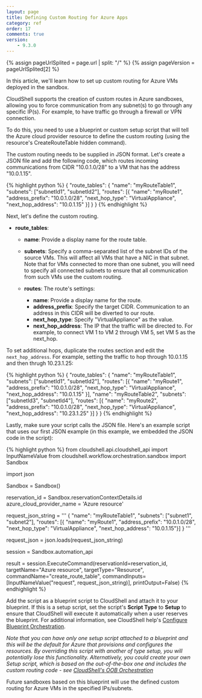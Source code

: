 ```yaml
---
layout: page
title: Defining Custom Routing for Azure Apps
category: ref
order: 17
comments: true
version:
    - 9.3.0
---
```


{% assign pageUrlSplited = page.url | split: "/" %}
{% assign pageVersion = pageUrlSplited[2] %}

In this article, we'll learn how to set up custom routing for Azure VMs deployed in the sandbox.

CloudShell supports the creation of custom routes in Azure sandboxes, allowing you to force communication from any subnet(s) to go through any specific IP(s). For example, to have traffic go through a firewall or VPN connection.

To do this, you need to use a blueprint or custom setup script that will tell the Azure cloud provider resource to define the custom routing (using the resource's CreateRouteTable hidden command). 

The custom routing needs to be supplied in JSON format. Let's create a JSON file and add the following code, which routes incoming communications from CIDR "10.0.1.0/28" to a VM that has the address "10.0.1.15".

{% highlight python %}
{   "route_tables": {
        "name": "myRouteTable1",
        "subnets": ["subnetId1", "subnetId2"],
        "routes": [{
                        "name":                 "myRoute1",
                        "address_prefix":       "10.0.1.0/28",
                        "next_hop_type":        "VirtualAppliance",
                        "next_hop_address":     "10.0.1.15"
        }]
    }
}
{% endhighlight %}

Next, let's define the custom routing.

+ **route_tables**:
  - **name**: Provide a display name for the route table.
  - **subnets**: Specify a comma-separated list of the subnet IDs of the source VMs. This will affect all VMs that have a NIC in that subnet.
  Note that for VMs connected to more than one subnet, you will need to specify all connected subnets to ensure that all communication from such VMs use the custom routing.

  - **routes**: The route's settings:

    - **name**: Provide a display name for the route.
    - **address_prefix**: Specify the target CIDR. Communication to an address in this CIDR will be diverted to our route.
    - **next_hop_type**: Specify "VirtualAppliance" as the value.
    - **next_hop_address**: The IP that the traffic will be directed to. For example, to connect VM 1 to VM 2 through VM 5, set VM 5 as the next_hop. 

To set additional hops, duplicate the routes section and edit the `next_hop_address`. For example, setting the traffic to hop through 10.0.1.15 and then thrugh 10.23.1.25:

{% highlight python %}
{   "route_tables": {
        "name": "myRouteTable1",
        "subnets": ["subnetId1", "subnetId2"],
        "routes": [{
                        "name":                 "myRoute1",
                        "address_prefix":       "10.0.1.0/28",
                        "next_hop_type":        "VirtualAppliance",
                        "next_hop_address":     "10.0.1.15"
        }],
        "name": "myRouteTable2",
        "subnets": ["subnetId3", "subnetId4"],
        "routes": [{
                        "name":                 "myRoute2",
                        "address_prefix":       "10.0.1.0/28",
                        "next_hop_type":        "VirtualAppliance",
                        "next_hop_address":     "10.23.1.25"
        }]
    }
}
{% endhighlight %}

Lastly, make sure your script calls the JSON file. Here's an example script that uses our first JSON example (in this example, we embedded the JSON code in the script):

{% highlight python %}
from cloudshell.api.cloudshell_api import InputNameValue
from cloudshell.workflow.orchestration.sandbox import Sandbox

import json

Sandbox = Sandbox()

reservation_id = Sandbox.reservationContextDetails.id
azure_cloud_provider_name = 'Azure resource'

request_json_string = '''
        {   "name": "myRouteTable1",
            "subnets": ["subnet1", "subnet2"],
            "routes": [{
                            "name":                 "myRoute1",
                            "address_prefix":       "10.0.1.0/28",
                            "next_hop_type":        "VirtualAppliance",
                            "next_hop_address":     "10.0.1.15"}]
        }
'''

request_json = json.loads(request_json_string)

session = Sandbox.automation_api

result = session.ExecuteCommand(reservationId=reservation_id,
                                     targetName="Azure resource",
                                     targetType="Resource",
                                     commandName="create_route_table",
                                     commandInputs=[InputNameValue("request", request_json_string)],
                                     printOutput=False)
{% endhighlight %}


Add the script as a blueprint script to CloudShell and attach it to your blueprint. If this is a setup script, set the script's **Script Type** to **Setup** to ensure that CloudShell will execute it automatically when a user reserves the blueprint. For additional information, see CloudShell help's <a href="https://help.quali.com/Online%20Help/9.3/Portal/Content/CSP/LAB-MNG/Crt-Blprnt/Blprnt-Blprnt-Orchs.htm" target="_blank">Configure Blueprint Orchestration</a>.

*Note that you can have only one setup script attached to a blueprint and this will be the default for Azure that provisions and configures the resources. By overriding this script with another of type setup, you will potentially lose this functionality. Alternatively, you could create your own Setup script, which is based on the out-of-the-box one and includes the custom routing code - see [CloudShell's OOB Orchestration]({{site.baseurl}}/orchestration/{{pageVersion}}/the-oob-orchestration.html)*

Future sandboxes based on this blueprint will use the defined custom routing for Azure VMs in the specified IPs/subnets.
